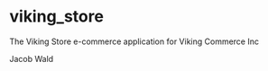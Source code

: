 viking_store
============

The Viking Store e-commerce application for Viking Commerce Inc

Jacob Wald
